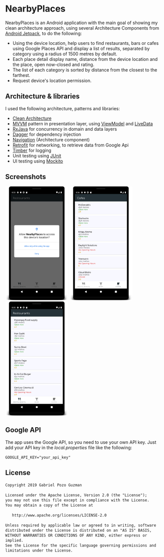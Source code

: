 # NearbyPlaces

NearbyPlaces is an Android application with the main goal of showing my clean architecture approach, using several Architecture Components from [Android Jetpack](https://developer.android.com/jetpack), to do the following:
* Using the device location, help users to find restaurants, bars or cafes using Google Places API and
display a list of results, separated by category using a radius of 1500 metres by default.
* Each place detail display name, distance from the device location and the place, open now-closed and rating.
* The list of each category is sorted by distance from the closest to the farthest.
* Request device's location permission.

## Architecture & libraries
I used the following architecture, patterns and libraries:
* [Clean Architecture](https://proandroiddev.com/clean-architecture-data-flow-dependency-rule-615ffdd79e29)
* [MVVM](https://proandroiddev.com/mvvm-architecture-viewmodel-and-livedata-part-1-604f50cda1) pattern in presentation layer, using [ViewModel](https://developer.android.com/topic/libraries/architecture/viewmodel?gclid=CjwKCAjwwtTmBRBqEiwA-b6c_xzTC-8dos110OOgVQtVX2pFi1lNuJ7M4ZDlZo78pG2gFcQgAYyrIRoCOLAQAvD_BwE) and [LiveData](https://developer.android.com/topic/libraries/architecture/livedata)
* [RxJava](https://github.com/ReactiveX/RxJava) for concurrency in domain and data layers
* [Dagger](https://proandroiddev.com/dagger-2-on-android-the-simple-way-f706a2c597e9) for dependency injection
* [Navigation](https://developer.android.com/guide/navigation) (Architecture component)
* [Retrofit](https://square.github.io/retrofit/) for networking, to retrieve data from Google Api 
* [Timber](https://github.com/JakeWharton/timber) for logging
* Unit testing using [JUnit](https://junit.org/junit5/)
* UI testing using [Mockito](https://site.mockito.org/)

## Screenshots

<img src="screenshots/screenshot_location.png" width=200> <img src="screenshots/screenshot_cafes.png" width=200> <img src="screenshots/screenshot_restaurants.png" width=200> 

## Google API

The app uses the Google API, so you need to use your own API key. Just add your API key in the *local.properties* file like the following:

```
GOOGLE_API_KEY="your_api_key"
```

License
-------

    Copyright 2019 Gabriel Pozo Guzman

    Licensed under the Apache License, Version 2.0 (the "License");
    you may not use this file except in compliance with the License.
    You may obtain a copy of the License at

       http://www.apache.org/licenses/LICENSE-2.0

    Unless required by applicable law or agreed to in writing, software
    distributed under the License is distributed on an "AS IS" BASIS,
    WITHOUT WARRANTIES OR CONDITIONS OF ANY KIND, either express or implied.
    See the License for the specific language governing permissions and
    limitations under the License.
